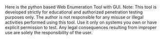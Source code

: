 Here is the python based Web Enumeration Tool with GUI.
Note: This tool is developed strictly for educational and authorized penetration testing purposes only. 
The author is not responsible for any misuse or illegal activities performed using this tool. 
Use it only on systems you own or have explicit permission to test.
Any legal consequences resulting from improper use are solely the responsibility of the user.

